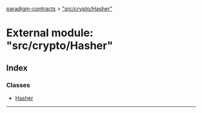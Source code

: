 [paradigm-contracts](../README.md) > ["src/crypto/Hasher"](../modules/_src_crypto_hasher_.md)

# External module: "src/crypto/Hasher"

## Index

### Classes

* [Hasher](../classes/_src_crypto_hasher_.hasher.md)

---

